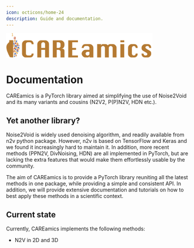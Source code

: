 ```yaml
---
icon: octicons/home-24
description: Guide and documentation.
---
```


<img src="assets/banner_careamics_large.png" width="400">


# Documentation

CAREamics is a PyTorch library aimed at simplifying the use of Noise2Void and its many
variants and cousins (N2V2, P(P)N2V, HDN etc.).

## Yet another library?

Noise2Void is widely used denoising algorithm, and readily available from n2v python
package. However, n2v is based on TensorFlow and Keras and we found it increasingly
hard to maintain it. In addition, more recent methods (PPN2V, DivNoising, HDN) are all
implemented in PyTorch, but are lacking the extra features that would make them
effortlessly usable by the community.

The aim of CAREamics is to provide a PyTorch library reuniting all the latest methods
in one package, while providing a simple and consistent API. In addition, we will
provide extensive documentation and tutorials on how to best apply these methods in a
scientific context.

## Current state

Currently, CAREamics implements the following methods:

- N2V in 2D and 3D
